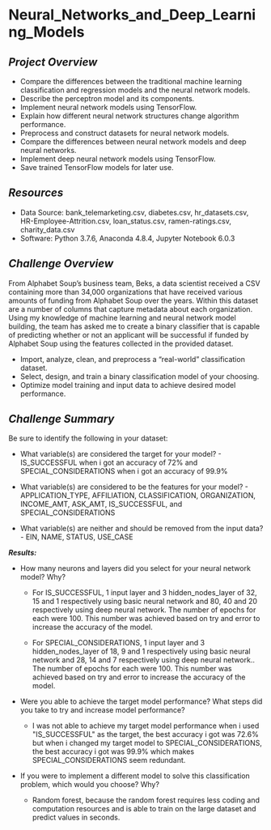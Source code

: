 # Neural_Networks_and_Deep_Learning_Models

## ***Project Overview***

  * Compare the differences between the traditional machine learning classification and regression models and the neural network models.
  * Describe the perceptron model and its components.
  * Implement neural network models using TensorFlow.
  * Explain how different neural network structures change algorithm performance.
  * Preprocess and construct datasets for neural network models.
  * Compare the differences between neural network models and deep neural networks.
  * Implement deep neural network models using TensorFlow.
  * Save trained TensorFlow models for later use.

## ***Resources***
  
  * Data Source: bank_telemarketing.csv, diabetes.csv, hr_datasets.csv, HR-Employee-Attrition.csv, loan_status.csv, ramen-ratings.csv, charity_data.csv
  * Software: Python 3.7.6, Anaconda 4.8.4, Jupyter Notebook 6.0.3
  
## ***Challenge Overview***

From Alphabet Soup’s business team, Beks, a data scientist received a CSV containing more than 34,000 organizations that have received various amounts of funding from Alphabet Soup over the years. Within this dataset are a number of columns that capture metadata about each organization.
Using my knowledge of machine learning and neural network model building, the team has asked me to create a binary classifier that is capable of predicting whether or not an applicant will be successful if funded by Alphabet Soup using the features collected in the provided dataset.

  * Import, analyze, clean, and preprocess a “real-world” classification dataset.
  * Select, design, and train a binary classification model of your choosing.
  * Optimize model training and input data to achieve desired model performance.
  
## ***Challenge Summary***

Be sure to identify the following in your dataset:

  * What variable(s) are considered the target for your model? - IS_SUCCESSFUL when i got an accuracy of 72% and SPECIAL_CONSIDERATIONS when i got an accuracy of 99.9%

  * What variable(s) are considered to be the features for your model? - APPLICATION_TYPE, AFFILIATION, CLASSIFICATION, ORGANIZATION, INCOME_AMT, ASK_AMT, IS_SUCCESSFUL, and SPECIAL_CONSIDERATIONS

  * What variable(s) are neither and should be removed from the input data? - EIN, NAME, STATUS, USE_CASE
  
***Results:***

 * How many neurons and layers did you select for your neural network model? Why?
   * For IS_SUCCESSFUL, 1 input layer and 3 hidden_nodes_layer of 32, 15 and 1 respectively using basic neural network and 80, 40 and 20 respectively using deep neural network. The number of epochs for each were 100. This number was achieved based on try and error to increase the accuracy of the model.
   
   * For SPECIAL_CONSIDERATIONS, 1 input layer and 3 hidden_nodes_layer of 18, 9 and 1 respectively using basic neural network and 28, 14 and 7 respectively using deep neural network.. The number of epochs for each were 100. This number was achieved based on try and error to increase the accuracy of the model.

 * Were you able to achieve the target model performance? What steps did you take to try and increase model performance?
 
   * I was not able to achieve my target model performance when i used "IS_SUCCESSFUL" as the target, the best accuracy i got was 72.6% but when i changed my target  model to SPECIAL_CONSIDERATIONS, the best accuracy i got was 99.9% which makes SPECIAL_CONSIDERATIONS seem redundant.
   
 * If you were to implement a different model to solve this classification problem, which would you choose? Why?
 
   * Random forest, because the random forest requires less coding and computation resources and is able to train on the large dataset and predict values in seconds.
   
